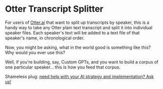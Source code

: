 # Otter Transcript Splitter

For users of [Otter.ai](https://www.trustinsights.ai/otter) that want to split up transcripts by speaker, this is a handy way to take any Otter plain text transcript and split it into individual speaker files. Each speaker's text will be added to a text file of that speaker's name, in chronological order.

Now, you might be asking, what in the world good is something like this? Why would you ever use this?

Well, if you're building, say, Custom GPTs, and you want to build a corpus of one particular speaker... this is how you feed that corpus.

Shameless plug: [need help with your AI strategy and implementation? Ask us!](https://www.trustinsights.ai/aiservices)
